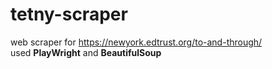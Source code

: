 # tetny-scraper
web scraper for https://newyork.edtrust.org/to-and-through/
<br>
used **PlayWright** and **BeautifulSoup**
